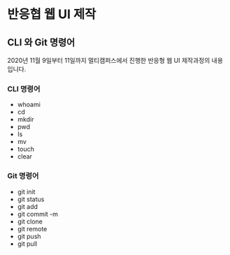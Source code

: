 # 반응협 웹 UI 제작
## CLI 와 Git 명령어
2020년 11월 9일부터 11일까지 멀티캠퍼스에서 진행한 반응형 웹 UI 제작과정의 내용입니다.

### CLI 명령어
- whoami
- cd
- mkdir
- pwd
- ls
- mv
- touch
- clear

### Git 명령어
- git init
- git status
- git add
- git commit -m
- git clone
- git remote
- git push
- git pull
